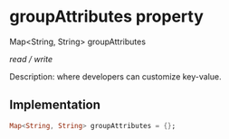 


# groupAttributes property







Map&lt;String, String> groupAttributes
  
_<span class="feature">read / write</span>_



<p>Description: where developers can customize key-value.</p>



## Implementation

```dart
Map<String, String> groupAttributes = {};
```







